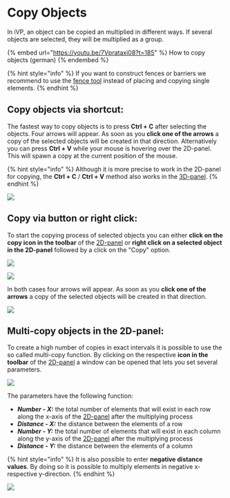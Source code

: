 # Copy Objects

In iVP, an object can be copied an multiplied in different ways. If several objects are selected, they will be multiplied as a group.

{% embed url="https://youtu.be/7Vprataxi08?t=185" %}
How to copy objects (german)
{% endembed %}

{% hint style="info" %}
If you want to construct fences or barriers we recommend to use the [fence tool](../advanced-tools/fence-tool.md) instead of placing and copying single elements.
{% endhint %}

## Copy objects via shortcut:

The fastest way to copy objects is to press **Ctrl + C** after selecting the objects. Four arrows will appear. As soon as you **click one of the arrows** a copy of the selected objects will be created in that direction. Alternatively you can press **Ctrl + V** while your mouse is hovering over the 2D-panel. This will spawn a copy at the current position of the mouse.

{% hint style="info" %}
Although it is more precise to work in the 2D-panel for copying, the **Ctrl + C** / **Ctrl + V** method also works in the [3D-panel](../user-interface/the-3d-panel.md).
{% endhint %}

![](../../../.gitbook/assets/iVP\_guide\_copy\_objects\_2D\_active.jpg)

## Copy via button or right click:

To start the copying process of selected objects you can either **click on the copy icon in the toolbar** of the [2D-panel](../user-interface/the-2d-panel.md#the-toolbar-of-the-2d-panel) or **right click on a selected object in the 2D-panel** followed by a click on the "Copy" option.

![](../../../.gitbook/assets/iVP\_guide\_copy\_objects\_2D\_panel\_button.jpg)

![](../../../.gitbook/assets/iVP\_guide\_copy\_objects\_right\_click.jpg)

In both cases four arrows will appear. As soon as you **click one of the arrows** a copy of the selected objects will be created in that direction.&#x20;

![](../../../.gitbook/assets/iVP\_guide\_copy\_objects\_2D\_active.jpg)

## Multi-copy objects in the 2D-panel:

To create a high number of copies in exact intervals it is possible to use the so called multi-copy function. By clicking on the respective **icon in the toolbar** of the [2D-panel](../user-interface/the-2d-panel.md) a window can be opened that lets you set several parameters.

![](../../../.gitbook/assets/iVP\_guide\_copy\_objects\_multi\_copy\_toolbar\_icon.jpg)

The parameters have the following function:

* _**Number - X:**_ the total number of elements that will exist in each row along the x-axis of the [2D-panel](../user-interface/the-2d-panel.md) after the multiplying process
* _**Distance - X:**_ the distance between the elements of a row
* _**Number - Y:**_ the total number of elements that will exist in each column along the y-axis of the [2D-panel](../user-interface/the-2d-panel.md) after the multiplying process
* _**Distance - Y:**_ the distance between the elements of a column

{% hint style="info" %}
It is also possible to enter **negative distance values**. By doing so it is possible to multiply elements in negative x- respective y-direction.
{% endhint %}

![](../../../.gitbook/assets/iVP\_guide\_copy\_objects\_multi\_copy.jpg)
